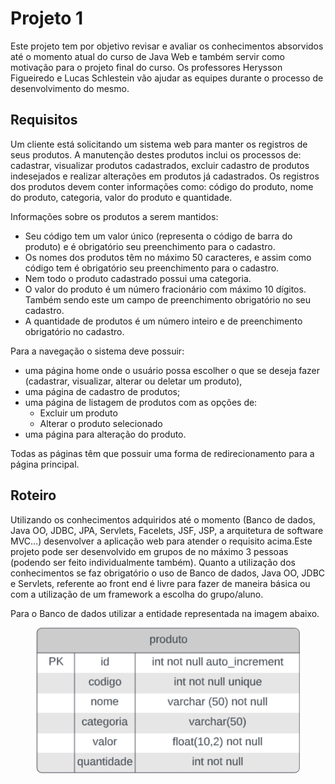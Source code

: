 # Projeto 1

Este projeto tem por objetivo revisar e avaliar os conhecimentos absorvidos até o momento atual do curso de Java Web e também servir como motivação para o projeto final do curso. Os professores Herysson Figueiredo e Lucas Schlestein vão ajudar as equipes durante o processo de desenvolvimento do mesmo.

## Requisitos

Um cliente está solicitando um sistema web para manter os registros de seus produtos. A manutenção destes produtos inclui os processos de: cadastrar, visualizar produtos cadastrados, excluir cadastro de produtos indesejados e realizar alterações em produtos já cadastrados. Os registros dos produtos devem conter informações como: código do produto, nome do produto, categoria, valor do produto e quantidade.

Informações sobre os produtos a serem mantidos:
- Seu código tem um valor único (representa o código de barra do
produto) e é obrigatório seu preenchimento para o cadastro.
- Os nomes dos produtos têm no máximo 50 caracteres, e assim como
código tem é obrigatório seu preenchimento para o cadastro.
- Nem todo o produto cadastrado possui uma categoria.
- O valor do produto é um número fracionário com máximo 10 dígitos.
Também sendo este um campo de preenchimento obrigatório no seu
cadastro.
- A quantidade de produtos é um número inteiro e de preenchimento
obrigatório no cadastro.

Para a navegação o sistema deve possuir:

- uma página home onde o usuário possa escolher o que se deseja
fazer (cadastrar, visualizar, alterar ou deletar um produto),
- uma página de cadastro de produtos;
- uma página de listagem de produtos com as opções de:
  -  Excluir um produto
  - Alterar o produto selecionado
- uma página para alteração do produto.

Todas as páginas têm que possuir uma forma de redirecionamento para a página principal.

## Roteiro

Utilizando os conhecimentos adquiridos até o momento (Banco de dados, Java OO, JDBC, JPA, Servlets, Facelets, JSF, JSP, a arquitetura de software MVC…) desenvolver a aplicação web para atender o requisito acima.Este projeto pode ser desenvolvido em grupos de no máximo 3 pessoas (podendo ser feito individualmente também). Quanto a utilização dos conhecimentos se faz obrigatório o uso de Banco de dados, Java OO, JDBC e Servlets, referente ao front end é livre para fazer de maneira básica ou com a utilização de um framework a escolha do grupo/aluno.

Para o Banco de dados utilizar a entidade representada na imagem abaixo.

<div align="center">
<img alt="Produto" src="https://raw.githubusercontent.com/adamsjuliana/AcademiaJavaAtos/main/Projeto_1/src/main/webapp/imagens/bdproduto.png">
</div>